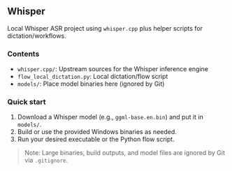 ## Whisper

Local Whisper ASR project using `whisper.cpp` plus helper scripts for dictation/workflows.

### Contents
- `whisper.cpp/`: Upstream sources for the Whisper inference engine
- `flow_local_dictation.py`: Local dictation/flow script
- `models/`: Place model binaries here (ignored by Git)

### Quick start
1) Download a Whisper model (e.g., `ggml-base.en.bin`) and put it in `models/`.
2) Build or use the provided Windows binaries as needed.
3) Run your desired executable or the Python flow script.

> Note: Large binaries, build outputs, and model files are ignored by Git via `.gitignore`.


